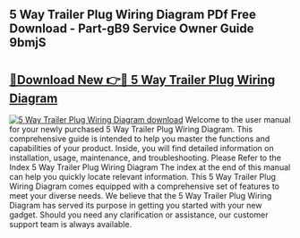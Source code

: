 ## 5 Way Trailer Plug Wiring Diagram PDf Free Download - Part-gB9 Service Owner Guide 9bmjS

# <h2><a href="http://dfoxi0.blite.top/?on=5+Way+Trailer+Plug+Wiring+Diagram">🔗Download New 👉🔴 5 Way Trailer Plug Wiring Diagram</a></h2>

[![5 Way Trailer Plug Wiring Diagram download](https://i.imgur.com/lujVjoI.png)](http://dfoxi0.blite.top/?on=5+Way+Trailer+Plug+Wiring+Diagram)
Welcome to the user manual for your newly purchased 5 Way Trailer Plug Wiring Diagram. This comprehensive guide is intended to help you master the functions and capabilities of your product. Inside, you will find detailed information on installation, usage, maintenance, and troubleshooting. Please Refer to the Index 5 Way Trailer Plug Wiring Diagram The index at the end of this manual can help you quickly locate relevant information. This 5 Way Trailer Plug Wiring Diagram comes equipped with a comprehensive set of features to meet your diverse needs. We believe that the 5 Way Trailer Plug Wiring Diagram has served its purpose in getting you started with your new gadget. Should you need any clarification or assistance, our customer support team is always available.

